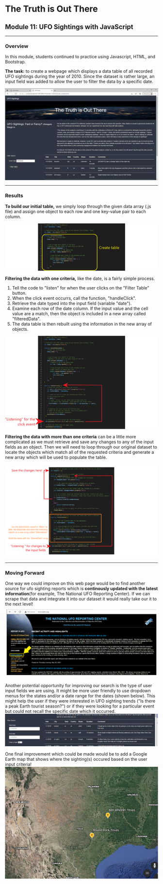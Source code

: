# The Truth is Out There
## Module 11: UFO Sightings with JavaScript
---
### Overview
In this module, students continued to practice using Javascript, HTML, and Bootstrap.  

**The task:** to create a webpage which displays a data table of all recorded UFO sightings during the year of 2010.  Since the dataset is rather large, an input field was added to allow the user to filter the data by a specific date.

![image of module created webpage](https://github.com/murphyk2021/UFOs/blob/9ffd9fc2334ce656ff20bfec614e22ed30645f65/static/images/module_webpage.PNG)

---
### Results
**To build our initial table,** we simply loop through the given data array (.js file) and assign one object to each row and one key-value pair to each column. 

![loop to build the table](https://github.com/murphyk2021/UFOs/blob/ef6065b3ad37ddf210370cf38f97340677cfb2e7/static/images/create%20table%20from%20js%20file.png)


**Filtering the data with one criteria,** like the date, is a fairly simple process.  

1.  Tell the code to "listen" for when the user clicks on the "Filter Table" button.  
2.  When the click event occurrs, call the function, "handleClick". 
3.  Retrieve the date typed into the input field (variable "date").  
4.  Examine each row of the date column.  If the input value and the cell value are a match, then the object is included in a new array called "filteredData".  
5.  The data table is then rebuilt using the information in the new array of objects.

![handleclick](https://github.com/murphyk2021/UFOs/blob/fd01eb760ad9ca6a9072fbc4c171bf624a0c8c4a/static/images/simple%20filter2.png)

**Filtering the data with more than one criteria** can be a little more complicated as we must retrieve and save any changes to any of the input fields as an object. Then we will need to loop through our original dataset to locate the objects which match all of the requested criteria and generate a new array which will be used to populate the table.

![code for multiple search criteria](https://github.com/murphyk2021/UFOs/blob/7d70c2c697fa8ae26a55a6c2d79316db4ec40aaa/static/images/code%20for%20multiple%20search%20criteria.png)

---
### Moving Forward
One way we could improve on this web page would be to find another source for ufo sighting reports which is **continously updated with the latest information**(for example, The National UFO Reporting Center).  If we can scrape that data and integrate it into our dataset it would really take our it to the next level!  
![UFO reporting Center HomePage](https://github.com/murphyk2021/UFOs/blob/7875f67ea5ee36f8863f533e7de144b6269ef297/static/images/national%20UFO%20reporting%20center.png)

Another potential opportunity for improving our search is the type of user input fields we are using.  It might be more user friendly to use dropdown menus for the states and/or a date range for the dates (shown below).  This might help the user if they were interested in UFO sighting trends ("Is there a peak Earth tourist season?") or if they were looking for a particular event but could not recall the specific date which it occurred.
![image of date ranges input fields](https://github.com/murphyk2021/UFOs/blob/6779754dc1bb4ff77d6065fa31419353b5729dca/static/images/improvement_1.PNG)

One final improvement which could be made would be to add a Google Earth map that shows where the sighting(s) occured based on the user input criteria!
![map](https://github.com/murphyk2021/UFOs/blob/1711c2b29921d5c78c89b71947f0f4a2b277d4e0/static/images/UFO%20sightings%20in%20texas.PNG)
